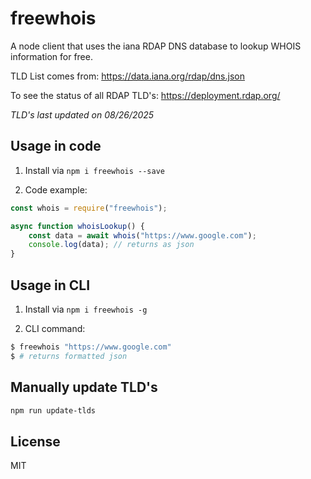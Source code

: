 # freewhois

A node client that uses the iana RDAP DNS database to lookup WHOIS information for free.

TLD List comes from: https://data.iana.org/rdap/dns.json

To see the status of all RDAP TLD's: https://deployment.rdap.org/

*TLD's last updated on 08/26/2025*

## Usage in code

1. Install via `npm i freewhois --save`

2. Code example:

```javascript
const whois = require("freewhois");

async function whoisLookup() {
    const data = await whois("https://www.google.com");
    console.log(data); // returns as json
}

```

## Usage in CLI

1. Install via `npm i freewhois -g`

2. CLI command:

```bash
$ freewhois "https://www.google.com"
$ # returns formatted json
```

## Manually update TLD's

```bash
npm run update-tlds
```

## License

MIT
